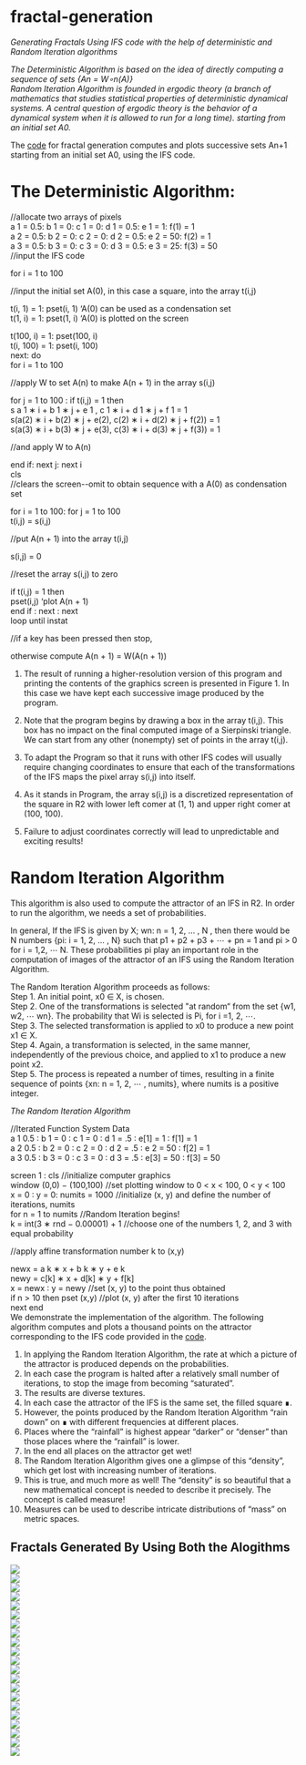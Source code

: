 # fractal-generation
*Generating Fractals Using IFS code with the help of deterministic and Random Iteration algorithms* <br />

*The Deterministic Algorithm is based on the idea of directly computing a sequence of sets {An = W∘n(A)}* <br />
*Random Iteration Algorithm is founded in ergodic theory (a branch of mathematics that studies statistical properties of deterministic dynamical systems. A central question of ergodic theory is the behavior of a dynamical system when it is allowed to run for a long time). starting from an initial set A0.* <br />

The [code](https://github.com/indradhar/fractal-generation/blob/main/Code%20For%20Fractal%20Generation.ipynb) for fractal generation computes and plots successive sets An+1 starting from an initial set A0, using the IFS code.

# The Deterministic Algorithm: #

  //allocate two arrays of pixels <br />
  a 1 = 0.5: b 1 = 0: c 1 = 0: d 1 = 0.5: e 1 = 1: f(1) = 1<br />
  a 2 = 0.5: b 2 = 0: c 2 = 0: d 2 = 0.5: e 2 = 50: f(2) = 1<br />
  a 3 = 0.5: b 3 = 0: c 3 = 0: d 3 = 0.5: e 3 = 25: f(3) = 50<br />
  //input the IFS code<br />

  for i = 1 to 100<br />

  //input the initial set A(0), in this case a square, into the array t(i,j)

  t(i, 1) = 1: pset(i, 1) ‘A(0) can be used as a condensation set <br />
  t(1, i) = 1: pset(1, i) ‘A(0) is plotted on the screen

  t(100, i) = 1: pset(100, i)<br />
  t(i, 100) = 1: pset(i, 100)<br />
  next: do<br />
  for i = 1 to 100<br />

  //apply W to set A(n) to make A(n + 1) in the array s(i,j)<br />

  for j = 1 to 100 : if t(i,j) = 1 then<br />
  s a 1 ∗ i + b 1 ∗ j + e 1 , c 1 ∗ i + d 1 ∗ j + f 1 = 1<br />
  s(a(2) ∗ i + b(2) ∗ j + e(2), c(2) ∗ i + d(2) ∗ j + f(2)) = 1<br />
  s(a(3) ∗ i + b(3) ∗ j + e(3), c(3) ∗ i + d(3) ∗ j + f(3)) = 1<br />

  //and apply W to A(n)<br />

  end if: next j: next i<br />
  cls <br />
  //clears the screen--omit to obtain sequence with a A(0) as condensation set<br />

  for i = 1 to 100: for j = 1 to 100<br />
  t(i,j) = s(i,j)<br />

  //put A(n + 1) into the array t(i,j)<br />

  s(i,j) = 0

  //reset the array s(i,j) to zero

  if t(i,j) = 1 then<br />
  pset(i,j) ‘plot A(n + 1)<br />
  end if : next : next<br />
  loop until instat<br />

  //if a key has been pressed then stop,

  otherwise compute A(n + 1) = W(A(n + 1))<br />


1. The result of running a higher-resolution version of this program and printing the contents of the graphics screen is presented in Figure 1. In this case we have kept each successive image produced by the program. 

2. Note that the program begins by drawing a box in the array t(i,j). This box has no impact on the final computed image of a Sierpinski triangle. We can start from any other (nonempty) set of points in the array t(i,j). 

3. To adapt the Program so that it runs with other IFS codes will usually require changing coordinates to ensure that each of
the transformations of the IFS maps the pixel array s(i,j) into itself.

4. As it stands in Program, the array s(i,j) is a discretized representation of the square in R2 with lower left comer at
(1, 1) and upper right comer at (100, 100). 

5. Failure to adjust coordinates correctly will lead to unpredictable and exciting results! 

# Random Iteration Algorithm

This algorithm is also used to compute the attractor of an IFS in R2. In order to run the algorithm, we needs a set of probabilities.

In general, If the IFS is given by X; wn: n = 1, 2, ... , N , then there would be N numbers {pi: i = 1, 2, ... , N} such that p1 + p2 + p3 + ⋯ + pn = 1 and pi > 0 for i = 1,2, ⋯ N. These probabilities pi play an important role in the computation of images of the attractor of an IFS using the Random Iteration Algorithm.

The Random Iteration Algorithm proceeds as follows:<br />
Step 1. An initial point, x0 ∈ X, is chosen.<br />
Step 2. One of the transformations is selected "at random“ from the set {w1, w2, ⋯ wn}. The probability that Wi is selected is Pi, for i =1, 2, ⋯.<br />
Step 3. The selected transformation is applied to x0 to produce a new point x1 ∈ X. <br />
Step 4. Again, a transformation is selected, in the same manner, independently of the previous choice, and applied to x1 to produce a new point x2. <br />
Step 5. The process is repeated a number of times, resulting in a finite sequence of points {xn: n = 1, 2, ⋯ , numits}, where numits is a positive integer.<br />

*The Random Iteration Algorithm*

//Iterated Function System Data <br />
a 1 0.5 ∶ b 1 = 0 ∶ c 1 = 0 ∶ d 1 = .5 ∶ e[1] = 1 ∶ f[1] = 1  <br />
a 2 0.5 ∶ b 2 = 0 ∶ c 2 = 0 ∶ d 2 = .5 ∶ e 2 = 50 ∶ f[2] = 1   <br />
a 3 0.5 ∶ b 3 = 0 ∶ c 3 = 0 ∶ d 3 = .5 ∶ e[3] = 50 ∶ f[3] = 50  <br />

screen 1 : cls //initialize computer graphics  <br />
window (0,0) − (100,100) //set plotting window to 0 < x < 100, 0 < y < 100  <br />
x = 0 ∶ y = 0: numits = 1000 //initialize (x, y) and define the number of iterations, numits  <br />
for n = 1 to numits //Random Iteration begins!  <br />
k = int(3 ∗ rnd − 0.00001) + 1 //choose one of the numbers 1, 2, and 3 with equal probability  <br />

//apply affine transformation number k to (x,y)  <br />

newx = a k ∗ x + b k ∗ y + e k  <br />
newy = c[k] ∗ x + d[k] ∗ y + f[k] <br />
x = newx ∶ y = newy //set (x, y) to the point thus obtained <br />
if n > 10 then pset (x,y) //plot (x, y) after the first 10 iterations <br />
next end <br />
We demonstrate the implementation of the algorithm. The following algorithm computes and plots a thousand points on the attractor corresponding to the IFS code provided in the [code](https://github.com/indradhar/fractal-generation/blob/main/Code%20For%20Fractal%20Generation.ipynb).

1. In applying the Random Iteration Algorithm, the rate at which a picture of the attractor is produced depends on the probabilities.
2. In each case the program is halted after a relatively small number of iterations, to stop the image from becoming “saturated”. 
3. The results are diverse textures.
4. In each case the attractor of the IFS is the same set, the filled square ∎.
5. However, the points produced by the Random Iteration Algorithm “rain down” on ∎ with different frequencies at different places.
6. Places where the “rainfall” is highest appear “darker” or “denser” than those places where the “rainfall” is lower.
7. In the end all places on the attractor get wet!
8. The Random Iteration Algorithm gives one a glimpse of this “density”, which get lost with increasing number of iterations.
9. This is true, and much more as well! The “density” is so beautiful that a new mathematical concept is needed to describe it precisely. The concept is called measure!
10. Measures can be used to describe intricate distributions of “mass” on metric spaces.


## Fractals Generated By Using Both the Alogithms <br />
![](https://github.com/indradhar/fractal-generation/blob/main/Barnsley%20Fern%20fractal.png)<br />
![](https://github.com/indradhar/fractal-generation/blob/main/Dragon%20curve%20fractal.png)<br />
![](https://github.com/indradhar/fractal-generation/blob/main/IFSfractalUsingIterationMethod%20(2).png)<br />
![](https://github.com/indradhar/fractal-generation/blob/main/IFSfractalUsingIterationMethod%20(3).png)<br />
![](https://github.com/indradhar/fractal-generation/blob/main/IFSfractalUsingIterationMethod%20(4).png)<br />
![](https://github.com/indradhar/fractal-generation/blob/main/IFSfractalUsingIterationMethod%20(5).png)<br />
![](https://github.com/indradhar/fractal-generation/blob/main/IFSfractalUsingIterationMethod%20(6).png)<br />
![](https://github.com/indradhar/fractal-generation/blob/main/IFSfractalUsingIterationMethod%20(7).png)<br />
![](https://github.com/indradhar/fractal-generation/blob/main/IFSfractalUsingIterationMethod%20(8).png)<br />
![](https://github.com/indradhar/fractal-generation/blob/main/Levy%20C%20curve%20fractal.png)<br />
![](https://github.com/indradhar/fractal-generation/blob/main/Sierpinski%20Triangle%20fractal.png)<br />
![](https://github.com/indradhar/fractal-generation/blob/main/ques1%20fractal.png)<br />
![](https://github.com/indradhar/fractal-generation/blob/main/ques2%20fractal.png)<br />
![](https://github.com/indradhar/fractal-generation/blob/main/random%20fractal.png)<br />
![](https://github.com/indradhar/fractal-generation/blob/main/Fractal%201.jpeg)<br />
![](https://github.com/indradhar/fractal-generation/blob/main/Fractal%202.jpeg)<br />
![](https://github.com/indradhar/fractal-generation/blob/main/Fractal%204.jpeg)<br />
![](https://github.com/indradhar/fractal-generation/blob/main/Fractal%205.jpeg)<br />
![](https://github.com/indradhar/fractal-generation/blob/main/Fractal%206.jpeg)<br />
![](https://github.com/indradhar/fractal-generation/blob/main/Fractal%207.jpeg)<br />
![](https://github.com/indradhar/fractal-generation/blob/main/Fractal%203.jpeg)<br />
